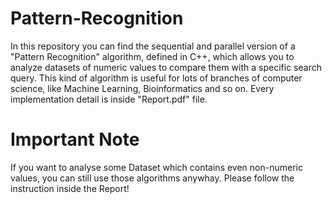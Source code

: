 # Pattern-Recognition
In this repository you can find the sequential and parallel version of a "Pattern Recognition" algorithm, defined in C++, which allows you to analyze datasets of numeric values to compare them with a specific search query.
This kind of algorithm is useful for lots of branches of computer science, like Machine Learning, Bioinformatics and so on.
Every implementation detail is inside "Report.pdf" file.

# Important Note
If you want to analyse some Dataset which contains even non-numeric values, you can still use those algorithms anywhay. Please follow the instruction inside the Report! 
